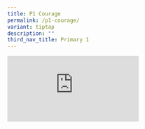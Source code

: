 ```yaml
---
title: P1 Courage
permalink: /p1-courage/
variant: tiptap
description: ""
third_nav_title: Primary 1
---
```

<div class="iframe-wrapper">
<iframe allowfullscreen="true" frameborder="0" src="https://docs.google.com/document/d/e/2PACX-1vTJ3znncIeDUgDgjemm3kUhHYOW-Lc0lkrd-JOQogICpS_XZF30uVoQzLDuEgOoGw/pub?embedded=true"></iframe>
</div>
<p></p>